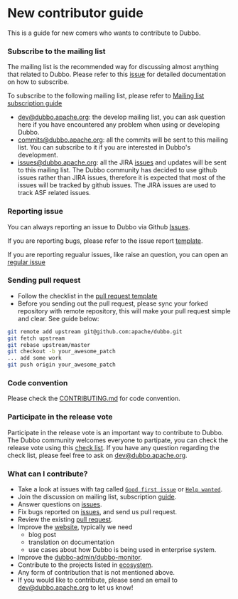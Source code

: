 # New contributor guide

This is a guide for new comers who wants to contribute to Dubbo.

### Subscribe to the mailing list

The mailing list is the recommended way for discussing almost anything that related to Dubbo. Please refer to this [issue](https://github.com/apache/dubbo/issues/1393) for detailed documentation on how to subscribe.

To subscribe to the following mailing list, please refer to [Mailing list subscription guide](/en-us/docs/developers/contributor-guide/mailing-list-subscription-guide_dev.html)

* dev@dubbo.apache.org: the develop mailing list, you can ask question here if you have encountered any problem when using or developing Dubbo.
* commits@dubbo.apache.org: all the commits will be sent to this mailing list. You can subscribe to it if you are interested in Dubbo's development.
* issues@dubbo.apache.org: all the JIRA [issues](https://issues.apache.org/jira/projects/DUBBO/issues) and updates will be sent to this mailing list. The Dubbo community has decided to use github issues rather than JIRA issues, therefore it is expected that most of the issues will be tracked by github issues. The JIRA issues are used to track ASF related issues.


### Reporting issue

You can always reporting an issue to Dubbo via Github [Issues](https://github.com/apache/dubbo/issues).

If you are reporting bugs, please refer to the issue report [template](https://github.com/apache/dubbo/issues/new?template=dubbo-issue-report-template.md).

If you are reporting regualur issues, like raise an question, you can open an [regular issue](https://github.com/apache/dubbo/issues/new)

### Sending pull request

* Follow the checklist in the [pull request template](https://github.com/apache/dubbo/blob/master/PULL_REQUEST_TEMPLATE.md)
* Before you sending out the pull request, please sync your forked repository with remote repository, this will make your pull request simple and clear. See guide below:

```sh
git remote add upstream git@github.com:apache/dubbo.git
git fetch upstream
git rebase upstream/master
git checkout -b your_awesome_patch
... add some work
git push origin your_awesome_patch
```

### Code convention

Please check the [CONTRIBUTING.md](https://github.com/apache/dubbo/blob/master/CONTRIBUTING.md) for code convention.

### Participate in the release vote

Participate in the release vote is an important way to contribute to Dubbo. The Dubbo community welcomes everyone to partipate, you can check the release vote using this [check list](https://wiki.apache.org/incubator/IncubatorReleaseChecklist).
If you have any question regarding the check list, please feel free to ask on dev@dubbo.apache.org.


### What can I contribute?

* Take a look at issues with tag called [`Good first issue`](https://github.com/apache/dubbo/issues?q=is%3Aopen+is%3Aissue+label%3A%22good+first+issue%22) or [`Help wanted`](https://github.com/apache/dubbo/issues?q=is%3Aopen+is%3Aissue+label%3A%22help+wanted%22).
* Join the discussion on mailing list, subscription [guide](https://github.com/apache/dubbo/wiki/Mailing-list-subscription-guide).
* Answer questions on [issues](https://github.com/apache/dubbo/issues).
* Fix bugs reported on [issues](https://github.com/apache/dubbo/issues), and send us pull request.
* Review the existing [pull request](https://github.com/apache/dubbo/pulls).
* Improve the [website](https://github.com/apache/dubbo-website), typically we need
  * blog post
  * translation on documentation
  * use cases about how Dubbo is being used in enterprise system.
* Improve the [dubbo-admin/dubbo-monitor](https://github.com/apache/dubbo-admin).
* Contribute to the projects listed in [ecosystem](https://github.com/dubbo).
* Any form of contribution that is not mentioned above.
* If you would like to contribute, please send an email to dev@dubbo.apache.org to let us know!
